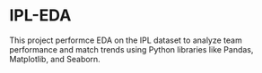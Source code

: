 # IPL-EDA
This project performce EDA on the IPL dataset to analyze team performance and match trends using Python libraries like Pandas, Matplotlib, and Seaborn.
